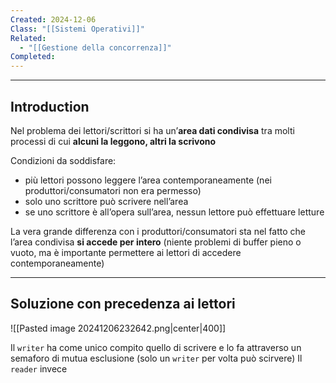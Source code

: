 ```yaml
---
Created: 2024-12-06
Class: "[[Sistemi Operativi]]"
Related:
  - "[[Gestione della concorrenza]]"
Completed:
---
```

---
## Introduction
Nel problema dei lettori/scrittori si ha un’**area dati condivisa** tra molti processi di cui **alcuni la leggono, altri la scrivono**

Condizioni da soddisfare:
- più lettori possono leggere l’area contemporaneamente (nei produttori/consumatori non era permesso)
- solo uno scrittore può scrivere nell’area
- se uno scrittore è all’opera sull’area, nessun lettore può effettuare letture

La vera grande differenza con i produttori/consumatori sta nel fatto che l’area condivisa **si accede per intero** (niente problemi di buffer pieno o vuoto, ma è importante permettere ai lettori di accedere contemporaneamente)

---
## Soluzione con precedenza ai lettori
![[Pasted image 20241206232642.png|center|400]]

Il `writer` ha come unico compito quello di scrivere e lo fa attraverso un semaforo di mutua esclusione (solo un `writer` per volta può scirvere)
Il `reader` invece